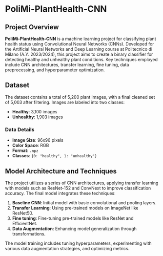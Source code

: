 # PoliMi-PlantHealth-CNN

## Project Overview

**PoliMi-PlantHealth-CNN** is a machine learning project for classifying plant health status using Convolutional Neural Networks (CNNs). Developed for the Artificial Neural Networks and Deep Learning course at Politecnico di Milano (A.Y. 2023/2024), this project aims to create a binary classifier for detecting healthy and unhealthy plant conditions. Key techniques employed include CNN architectures, transfer learning, fine tuning, data preprocessing, and hyperparameter optimization.

## Dataset

The dataset contains a total of 5,200 plant images, with a final cleaned set of 5,003 after filtering. Images are labeled into two classes:

- **Healthy**: 3,100 images
- **Unhealthy**: 1,903 images

### Data Details
- **Image Size**: 96x96 pixels
- **Color Space**: RGB
- **Format**: `.npz`
- **Classes**: `{0: "healthy", 1: "unhealthy"}`

## Model Architecture and Techniques

The project utilizes a series of CNN architectures, applying transfer learning with models such as ResNet-152 and ConvNext to improve classification accuracy. The final model integrates these techniques:

1. **Baseline CNN**: Initial model with basic convolutional and pooling layers.
2. **Transfer Learning**: Using pre-trained models on ImageNet like ResNet50.
3. **Fine tuning**: Fine-tuning pre-trained models like ResNet and EfficientNet.
5. **Data Augmentation**: Enhancing model generalization through transformations.

The model training includes tuning hyperparameters, experimenting with various data augmentation strategies, and optimizing metrics.

